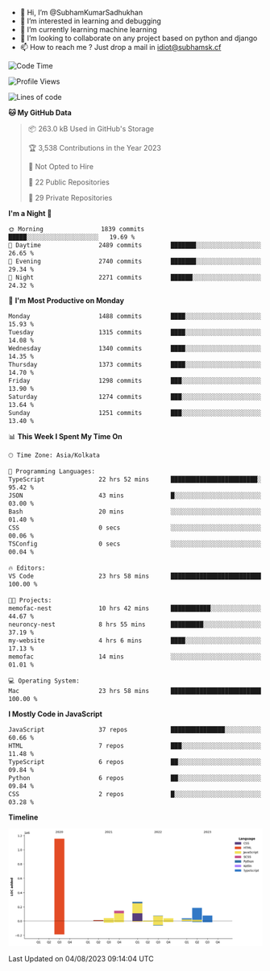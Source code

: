 - 👋 Hi, I’m @SubhamKumarSadhukhan
- 👀 I’m interested in learning and debugging
- 🌱 I’m currently learning machine learning
- 💞️ I’m looking to collaborate on any project based on python and django
- 📫 How to reach me ?
      Just drop a mail in idiot@subhamsk.cf

<!---
SubhamKumarSadhukhan/SubhamKumarSadhukhan is a ✨ special ✨ repository because its `README.md` (this file) appears on your GitHub profile.
You can click the Preview link to take a look at your changes.
--->


<!--START_SECTION:waka-->
![Code Time](http://img.shields.io/badge/Code%20Time-1%2C404%20hrs%203%20mins-blue)

![Profile Views](http://img.shields.io/badge/Profile%20Views-1-blue)

![Lines of code](https://img.shields.io/badge/From%20Hello%20World%20I%27ve%20Written-2.0%20million%20lines%20of%20code-blue)

**🐱 My GitHub Data** 

> 📦 263.0 kB Used in GitHub's Storage 
 > 
> 🏆 3,538 Contributions in the Year 2023
 > 
> 🚫 Not Opted to Hire
 > 
> 📜 22 Public Repositories 
 > 
> 🔑 29 Private Repositories 
 > 
**I'm a Night 🦉** 

```text
🌞 Morning                1839 commits        █████░░░░░░░░░░░░░░░░░░░░   19.69 % 
🌆 Daytime                2489 commits        ███████░░░░░░░░░░░░░░░░░░   26.65 % 
🌃 Evening                2740 commits        ███████░░░░░░░░░░░░░░░░░░   29.34 % 
🌙 Night                  2271 commits        ██████░░░░░░░░░░░░░░░░░░░   24.32 % 
```
📅 **I'm Most Productive on Monday** 

```text
Monday                   1488 commits        ████░░░░░░░░░░░░░░░░░░░░░   15.93 % 
Tuesday                  1315 commits        ████░░░░░░░░░░░░░░░░░░░░░   14.08 % 
Wednesday                1340 commits        ████░░░░░░░░░░░░░░░░░░░░░   14.35 % 
Thursday                 1373 commits        ████░░░░░░░░░░░░░░░░░░░░░   14.70 % 
Friday                   1298 commits        ███░░░░░░░░░░░░░░░░░░░░░░   13.90 % 
Saturday                 1274 commits        ███░░░░░░░░░░░░░░░░░░░░░░   13.64 % 
Sunday                   1251 commits        ███░░░░░░░░░░░░░░░░░░░░░░   13.40 % 
```


📊 **This Week I Spent My Time On** 

```text
🕑︎ Time Zone: Asia/Kolkata

💬 Programming Languages: 
TypeScript               22 hrs 52 mins      ████████████████████████░   95.42 % 
JSON                     43 mins             █░░░░░░░░░░░░░░░░░░░░░░░░   03.00 % 
Bash                     20 mins             ░░░░░░░░░░░░░░░░░░░░░░░░░   01.40 % 
CSS                      0 secs              ░░░░░░░░░░░░░░░░░░░░░░░░░   00.06 % 
TSConfig                 0 secs              ░░░░░░░░░░░░░░░░░░░░░░░░░   00.04 % 

🔥 Editors: 
VS Code                  23 hrs 58 mins      █████████████████████████   100.00 % 

🐱‍💻 Projects: 
memofac-nest             10 hrs 42 mins      ███████████░░░░░░░░░░░░░░   44.67 % 
neuroncy-nest            8 hrs 55 mins       █████████░░░░░░░░░░░░░░░░   37.19 % 
my-website               4 hrs 6 mins        ████░░░░░░░░░░░░░░░░░░░░░   17.13 % 
memofac                  14 mins             ░░░░░░░░░░░░░░░░░░░░░░░░░   01.01 % 

💻 Operating System: 
Mac                      23 hrs 58 mins      █████████████████████████   100.00 % 
```

**I Mostly Code in JavaScript** 

```text
JavaScript               37 repos            ███████████████░░░░░░░░░░   60.66 % 
HTML                     7 repos             ███░░░░░░░░░░░░░░░░░░░░░░   11.48 % 
TypeScript               6 repos             ██░░░░░░░░░░░░░░░░░░░░░░░   09.84 % 
Python                   6 repos             ██░░░░░░░░░░░░░░░░░░░░░░░   09.84 % 
CSS                      2 repos             █░░░░░░░░░░░░░░░░░░░░░░░░   03.28 % 
```



**Timeline**

![Lines of Code chart](https://raw.githubusercontent.com/SubhamKumarSadhukhan/SubhamKumarSadhukhan/main/assets/bar_graph.png)


 Last Updated on 04/08/2023 09:14:04 UTC
<!--END_SECTION:waka-->
